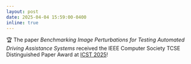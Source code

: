 ```yaml
---
layout: post
date: 2025-04-04 15:59:00-0400
inline: true
---
```


:trophy: The paper *Benchmarking Image Perturbations for Testing Automated Driving Assistance Systems* received the IEEE Computer Society TCSE Distinguished Paper Award at [ICST 2025](https://conf.researchr.org/home/icst-2025)!